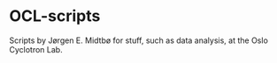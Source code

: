 # OCL-scripts

Scripts by Jørgen E. Midtbø for stuff, such as data analysis, at the Oslo Cyclotron Lab.
